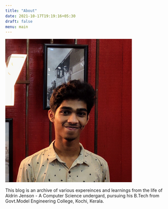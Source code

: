 ```yaml
---
title: "About"
date: 2021-10-17T19:19:16+05:30
draft: false
menu: main
---
```


<img src="/images/me.jpg" width=400 alt="Aldrin Jenon">
<br/>

This blog is an archive of various expereinces and learnings from the life of Aldrin Jenson - A Computer Science undergard, pursuing his B.Tech from Govt.Model Engineering College, Kochi, Kerala.
